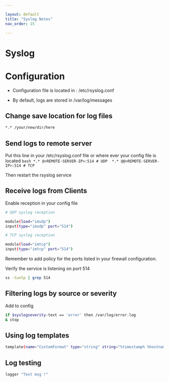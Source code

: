 ```yaml
---

layout: default
title: "Syslog Notes"
nav_order: 15

---
```


# Syslog 


# Configuration 

* Configuration file is located in : /etc/rsyslog.conf

* By default,  logs are stored in /var/log/messages

## Change save location for log files  

```bash
*.* /your/new/dir/here
```

## Send logs to remote server 

Put this line in your /etc/rsyslog.conf file or where ever your config file is located 
    ```bash
    *.* @<REMOTE-SERVER-IP>:514 # UDP 
    *.* @@<REMOTE-SERVER-IP>:514 # TCP
    ```

Then restart the rsyslog service 


## Receive logs from Clients 

Enable reception in your config file 

```bash
# UDP syslog reception 

module(load="imudp")
input(type="imudp" port="514")

# TCP syslog reception 

module(load="imtcp")
input(type="imtcp" port="514")
```

Remember to add policy for the ports listed in your firewall configuration.

Verify the service is listening on port 514 

```bash
ss -tunlp | grep 514
```

## Filtering logs by source or severity 

Add to config 

```bash
if $syslogseverity-text == 'error' then /var/log/error.log
& stop
```

## Using log templates 

```bash
template(name="CustomFormat" type="string" string="%timestamp% %hostname% %msg%\n")
```

## Log testing 

```bash
logger "Test msg !"
```

